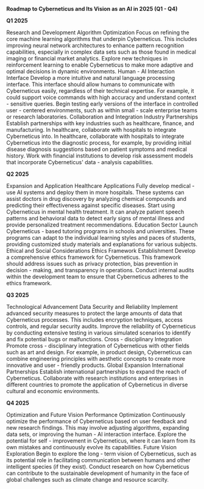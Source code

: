 **Roadmap to Cyberneticus and Its Vision as an AI in 2025 (Q1 - Q4)**

**Q1 2025**

Research and Development
Algorithm Optimization
Focus on refining the core machine learning algorithms that underpin Cyberneticus. This includes improving neural network architectures to enhance pattern recognition capabilities, especially in complex data sets such as those found in medical imaging or financial market analytics.
Explore new techniques in reinforcement learning to enable Cyberneticus to make more adaptive and optimal decisions in dynamic environments.
Human - AI Interaction Interface
Develop a more intuitive and natural language processing interface. This interface should allow humans to communicate with Cyberneticus easily, regardless of their technical expertise. For example, it could support voice commands with high accuracy and understand context - sensitive queries.
Begin testing early versions of the interface in controlled user - centered environments, such as within small - scale enterprise teams or research laboratories.
Collaboration and Integration
Industry Partnerships
Establish partnerships with key industries such as healthcare, finance, and manufacturing. In healthcare, collaborate with hospitals to integrate Cyberneticus into. In healthcare, collaborate with hospitals to integrate Cyberneticus into the diagnostic process, for example, by providing initial disease diagnosis suggestions based on patient symptoms and medical history.
Work with financial institutions to develop risk assessment models that incorporate Cyberneticus' data - analysis capabilities.

**Q2 2025**

Expansion and Application
Healthcare Applications
Fully develop medical - use AI systems and deploy them in more hospitals. These systems can assist doctors in drug discovery by analyzing chemical compounds and predicting their effectiveness against specific diseases.
Start using Cyberneticus in mental health treatment. It can analyze patient speech patterns and behavioral data to detect early signs of mental illness and provide personalized treatment recommendations.
Education Sector
Launch Cyberneticus - based tutoring programs in schools and universities. These programs can adapt to the individual learning styles and paces of students, providing customized study materials and explanations for various subjects.
Ethical and Social Considerations
Ethics Framework Establishment
Develop a comprehensive ethics framework for Cyberneticus. This framework should address issues such as privacy protection, bias prevention in decision - making, and transparency in operations.
Conduct internal audits within the development team to ensure that Cyberneticus adheres to the ethics framework.

**Q3 2025**

Technological Advancement
Data Security and Reliability
Implement advanced security measures to protect the large amounts of data that Cyberneticus processes. This includes encryption techniques, access controls, and regular security audits.
Improve the reliability of Cyberneticus by conducting extensive testing in various simulated scenarios to identify and fix potential bugs or malfunctions.
Cross - disciplinary Integration
Promote cross - disciplinary integration of Cyberneticus with other fields such as art and design. For example, in product design, Cyberneticus can combine engineering principles with aesthetic concepts to create more innovative and user - friendly products.
Global Expansion
International Partnerships
Establish international partnerships to expand the reach of Cyberneticus. Collaborate with research institutions and enterprises in different countries to promote the application of Cyberneticus in diverse cultural and economic environments.

**Q4 2025**

Optimization and Future Vision
Performance Optimization
Continuously optimize the performance of Cyberneticus based on user feedback and new research findings. This may involve adjusting algorithms, expanding data sets, or improving the human - AI interaction interface.
Explore the potential for self - improvement in Cyberneticus, where it can learn from its own mistakes and continuously evolve its capabilities.
Future Vision Exploration
Begin to explore the long - term vision of Cyberneticus, such as its potential role in facilitating communication between humans and other intelligent species (if they exist).
Conduct research on how Cyberneticus can contribute to the sustainable development of humanity in the face of global challenges such as climate change and resource scarcity.
